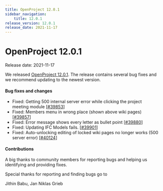 ```yaml
---
title: OpenProject 12.0.1
sidebar_navigation:
    title: 12.0.1
release_version: 12.0.1
release_date: 2021-11-17
---
```


# OpenProject 12.0.1

Release date: 2021-11-17

We released [OpenProject 12.0.1](https://community.openproject.com/versions/1496).
The release contains several bug fixes and we recommend updating to the newest version.

<!--more-->
#### Bug fixes and changes

- Fixed: Getting 500 internal server error while clicking the project meeting module \[[#39853](https://community.openproject.com/wp/39853)\]
- Fixed: Members menu in wrong place (shown above wiki pages) \[[#39857](https://community.openproject.com/wp/39857)\]
- Fixed: Error message shows every letter as bullet point \[[#39880](https://community.openproject.com/wp/39880)\]
- Fixed: Updating IFC Models fails. \[[#39901](https://community.openproject.com/wp/39901)\]
- Fixed: Auto-unlocking editing of locked wiki pages no longer works (500 server error) \[[#40124](https://community.openproject.com/wp/40124)\]

#### Contributions
A big thanks to community members for reporting bugs and helping us identifying and providing fixes.

Special thanks for reporting and finding bugs go to

Jithin Babu, Jan Niklas Grieb
